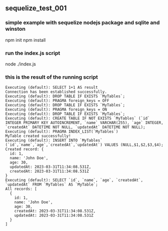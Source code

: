 ## sequelize_test_001

### simple example with sequelize nodejs package and sqlite and winston
npm init 
npm install

### run the index.js script
node ./index.js

### this is the result of the running script
```node ./index.js                    
Executing (default): SELECT 1+1 AS result
Connection has been established successfully.
Executing (default): DROP TABLE IF EXISTS `MyTables`;
Executing (default): PRAGMA foreign_keys = OFF
Executing (default): DROP TABLE IF EXISTS `MyTables`;
Executing (default): PRAGMA foreign_keys = ON
Executing (default): DROP TABLE IF EXISTS `MyTables`;
Executing (default): CREATE TABLE IF NOT EXISTS `MyTables` (`id` INTEGER PRIMARY KEY AUTOINCREMENT, `name` VARCHAR(255), `age` INTEGER, `createdAt` DATETIME NOT NULL, `updatedAt` DATETIME NOT NULL);
Executing (default): PRAGMA INDEX_LIST(`MyTables`)
MyTable created successfully!
Executing (default): INSERT INTO `MyTables` (`id`,`name`,`age`,`createdAt`,`updatedAt`) VALUES (NULL,$1,$2,$3,$4);
Created record: {
  id: 1,
  name: 'John Doe',
  age: 30,
  updatedAt: 2023-03-31T11:34:08.531Z,
  createdAt: 2023-03-31T11:34:08.531Z
}
Executing (default): SELECT `id`, `name`, `age`, `createdAt`, `updatedAt` FROM `MyTables` AS `MyTable`;
All records: [
  {
    id: 1,
    name: 'John Doe',
    age: 30,
    createdAt: 2023-03-31T11:34:08.531Z,
    updatedAt: 2023-03-31T11:34:08.531Z
  }
]
```
